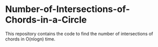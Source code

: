 # Number-of-Intersections-of-Chords-in-a-Circle
This repository contains the code to find the number of intersections of chords in O(nlogn) time. 
